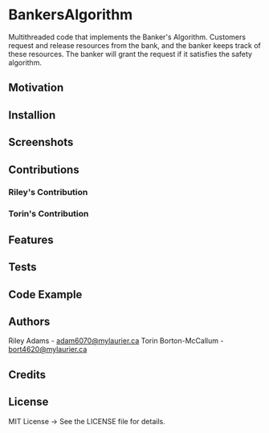 # BankersAlgorithm
Multithreaded code that implements the Banker's Algorithm. Customers request and release resources from the bank, and the banker keeps track of these resources. The banker will grant the request if it satisfies the safety algorithm.
## Motivation

## Installion

## Screenshots

## Contributions
### Riley's Contribution

### Torin's Contribution


## Features


## Tests


## Code Example


## Authors
Riley Adams - adam6070@mylaurier.ca
Torin Borton-McCallum - bort4620@mylaurier.ca

## Credits


## License
MIT License -> See the LICENSE file for details.
